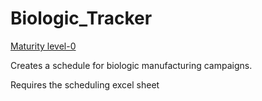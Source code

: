 # Biologic_Tracker
[Maturity level-0](https://img.shields.io/badge/Maturity%20Level-ML--0-red)

Creates a schedule for biologic manufacturing campaigns.

Requires the scheduling excel sheet
